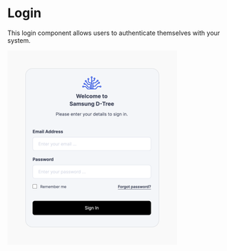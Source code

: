 # Login
This login component allows users to authenticate themselves with your system.

<img src="./_media/login.png" alt="drawing" width="380"/>
